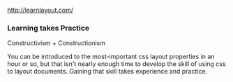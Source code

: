 http://learnlayout.com/

### Learning takes Practice

Constructivism + Constructionism

You can be introduced to the most-important css layout properties in an hour or so, but that isn't nearly enough time to develop the skill of using css to layout documents. Gaining that skill takes experience and practice.
